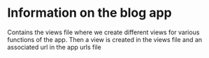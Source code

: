 # Information on the blog app

Contains the views file where we create different views for various functions of the app.
Then a view is created in the views file and an associated url in the app urls file
